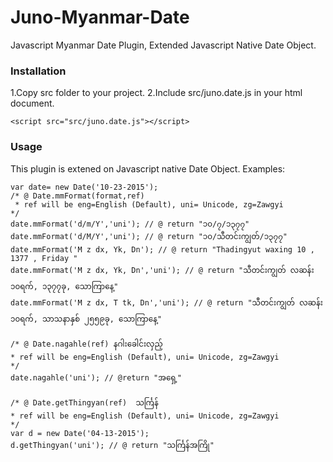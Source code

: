 # Juno-Myanmar-Date
Javascript Myanmar Date Plugin, Extended Javascript Native Date Object.

### Installation
1.Copy src folder to your project.
2.Include src/juno.date.js in your html document.
```
<script src="src/juno.date.js"></script>
```

### Usage
This plugin is extened on Javascript native Date Object.
Examples:
```
var date= new Date('10-23-2015');
/* @ Date.mmFormat(format,ref)
 * ref will be eng=English (Default), uni= Unicode, zg=Zawgyi
*/
date.mmFormat('d/m/Y','uni'); // @ return "၁၀/၇/၁၃၇၇"  
date.mmFormat('d/M/Y','uni'); // @ return "၁၀/သီတင်းကျွတ်/၁၃၇၇" 
date.mmFormat('M z dx, Yk, Dn'); // @ return "Thadingyut waxing 10 , 1377 , Friday "
date.mmFormat('M z dx, Yk, Dn','uni'); // @ return "သီတင်းကျွတ် လဆန်း ၁၀ရက်, ၁၃၇၇ခု, သောကြာနေ့"
date.mmFormat('M z dx, T tk, Dn','uni'); // @ return "သီတင်းကျွတ် လဆန်း ၁၀ရက်, သာသနာနှစ် ၂၅၅၉ခု, သောကြာနေ့"

/* @ Date.nagahle(ref) နဂါးခေါင်းလှည့်
* ref will be eng=English (Default), uni= Unicode, zg=Zawgyi
*/
date.nagahle('uni'); // @return "အရှေ့"

/* @ Date.getThingyan(ref)  သင်္ကြန်
* ref will be eng=English (Default), uni= Unicode, zg=Zawgyi
*/
var d = new Date('04-13-2015');
d.getThingyan('uni'); // @ return "သင်္ကြန်အကြို"
```
